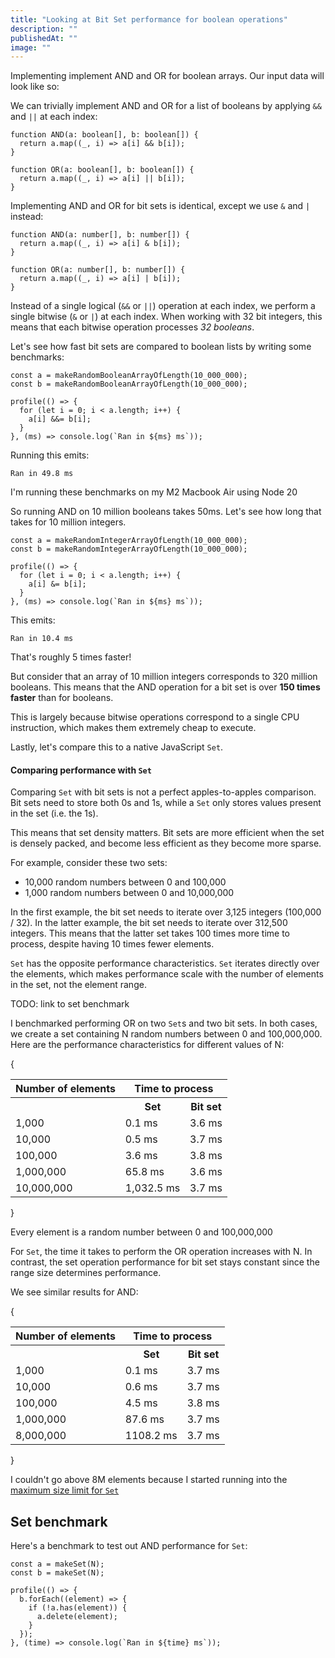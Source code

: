 ```yaml
---
title: "Looking at Bit Set performance for boolean operations"
description: ""
publishedAt: ""
image: ""
---
```


Implementing implement AND and OR for boolean arrays. Our input data will look like so:

We can trivially implement AND and OR for a list of booleans by applying `&&` and `||` at each index:

```tsx
function AND(a: boolean[], b: boolean[]) {
  return a.map((_, i) => a[i] && b[i]);
}

function OR(a: boolean[], b: boolean[]) {
  return a.map((_, i) => a[i] || b[i]);
}
```

Implementing AND and OR for bit sets is identical, except we use `&` and `|` instead:

```tsx
function AND(a: number[], b: number[]) {
  return a.map((_, i) => a[i] & b[i]);
}

function OR(a: number[], b: number[]) {
  return a.map((_, i) => a[i] | b[i]);
}
```

Instead of a single logical (`&&` or `||`) operation at each index, we perform a single bitwise (`&` or `|`) at each index. When working with 32 bit integers, this means that each bitwise operation processes _32 booleans_.

Let's see how fast bit sets are compared to boolean lists by writing some benchmarks:

```tsx
const a = makeRandomBooleanArrayOfLength(10_000_000);
const b = makeRandomBooleanArrayOfLength(10_000_000);

profile(() => {
  for (let i = 0; i < a.length; i++) {
    a[i] &&= b[i];
  }
}, (ms) => console.log(`Ran in ${ms} ms`));
```

Running this emits:

```
Ran in 49.8 ms
```

<SmallNote>I'm running these benchmarks on my M2 Macbook Air using Node 20</SmallNote>

So running AND on 10 million booleans takes 50ms. Let's see how long that takes for 10 million integers.

```tsx
const a = makeRandomIntegerArrayOfLength(10_000_000);
const b = makeRandomIntegerArrayOfLength(10_000_000);

profile(() => {
  for (let i = 0; i < a.length; i++) {
    a[i] &= b[i];
  }
}, (ms) => console.log(`Ran in ${ms} ms`));
```

This emits:

```
Ran in 10.4 ms
```

That's roughly 5 times faster!

But consider that an array of 10 million integers corresponds to 320 million booleans. This means that the AND operation for a bit set is over __150 times faster__ than for booleans.

This is largely because bitwise operations correspond to a single CPU instruction, which makes them extremely cheap to execute.

Lastly, let's compare this to a native JavaScript `Set`.


#### Comparing performance with `Set`

Comparing `Set` with bit sets is not a perfect apples-to-apples comparison. Bit sets need to store both 0s and 1s, while a `Set` only stores values present in the set (i.e. the 1s).

This means that set density matters. Bit sets are more efficient when the set is densely packed, and become less efficient as they become more sparse.

For example, consider these two sets:

 * 10,000 random numbers between 0 and 100,000
 * 1,000 random numbers between 0 and 10,000,000

In the first example, the bit set needs to iterate over 3,125 integers (100,000 / 32). In the latter example, the bit set needs to iterate over 312,500 integers. This means that the latter set takes 100 times more time to process, despite having 10 times fewer elements.

`Set` has the opposite performance characteristics. `Set` iterates directly over the elements, which makes performance scale with the number of elements in the set, not the element range.

TODO: link to set benchmark

I benchmarked performing OR on two `Set`s and two bit sets. In both cases, we create a set containing N random numbers between 0 and 100,000,000. Here are the performance characteristics for different values of N:

{<table data-align="right">
  <tbody>
    <tr>
      <th>Number of elements</th>
      <th colSpan="2">Time to process</th>
    </tr>
    <tr>
      <th></th>
      <th>Set</th>
      <th>Bit set</th>
    </tr>
    <tr>
      <td>1,000</td>
      <td>0.1 ms</td>
      <td>3.6 ms</td>
    </tr>
    <tr>
      <td>10,000</td>
      <td>0.5 ms</td>
      <td>3.7 ms</td>
    </tr>
    <tr>
      <td>100,000</td>
      <td>3.6 ms</td>
      <td>3.8 ms</td>
    </tr>
    <tr>
      <td>1,000,000</td>
      <td>65.8 ms</td>
      <td>3.6 ms</td>
    </tr>
    <tr>
      <td>10,000,000</td>
      <td>1,032.5 ms</td>
      <td>3.7 ms</td>
    </tr>
  </tbody>
</table>}

<SmallNote label="">Every element is a random number between 0 and 100,000,000</SmallNote>

For `Set`, the time it takes to perform the OR operation increases with N. In contrast, the set operation performance for bit set stays constant since the range size determines performance.

We see similar results for AND:

{<table data-align="right">
  <tbody>
    <tr>
      <th>Number of elements</th>
      <th colSpan="2">Time to process</th>
    </tr>
    <tr>
      <th></th>
      <th>Set</th>
      <th>Bit set</th>
    </tr>
    <tr>
      <td>1,000</td>
      <td>0.1 ms</td>
      <td>3.7 ms</td>
    </tr>
    <tr>
      <td>10,000</td>
      <td>0.6 ms</td>
      <td>3.7 ms</td>
    </tr>
    <tr>
      <td>100,000</td>
      <td>4.5 ms</td>
      <td>3.8 ms</td>
    </tr>
    <tr>
      <td>1,000,000</td>
      <td>87.6 ms</td>
      <td>3.7 ms</td>
    </tr>
    <tr>
      <td>8,000,000</td>
      <td>1108.2 ms</td>
      <td>3.7 ms</td>
    </tr>
  </tbody>
</table>}

<SmallNote>I couldn't go above 8M elements because I started running into the [maximum size limit for `Set`][max_set_size]</SmallNote>

[max_set_size]: https://blog.xdumaine.com/maximum-set-size-in-node-js/




## Set benchmark

Here's a benchmark to test out AND performance for `Set`:

```tsx
const a = makeSet(N);
const b = makeSet(N);

profile(() => {
  b.forEach((element) => {
    if (!a.has(element)) {
      a.delete(element);
    }
  });
}, (time) => console.log(`Ran in ${time} ms`));
```